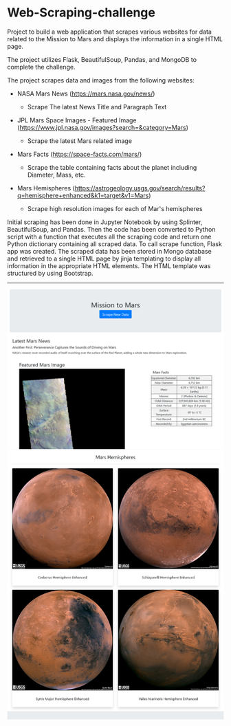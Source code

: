 # Web-Scraping-challenge
Project to build a web application that scrapes various websites for data related to the Mission to Mars and displays the information in a single HTML page.

The project utilizes Flask, BeautifulSoup, Pandas, and MongoDB to complete the challenge.

The project scrapes data and images from the following websites:
* NASA Mars News (https://mars.nasa.gov/news/)
  - Scrape The latest News Title and Paragraph Text

* JPL Mars Space Images - Featured Image (https://www.jpl.nasa.gov/images?search=&category=Mars)
  - Scrape the latest Mars related image

* Mars Facts (https://space-facts.com/mars/)
  - Scrape the table containing facts about the planet including Diameter, Mass, etc.

* Mars Hemispheres (https://astrogeology.usgs.gov/search/results?q=hemisphere+enhanced&k1=target&v1=Mars)
  - Scrape high resolution images for each of Mar's hemispheres

Initial scraping has been done in Jupyter Notebook by using Splinter, BeautifulSoup, and Pandas.
Then the code has been converted to Python script with a function that executes all the scraping code and return one Python dictionary containing all scraped data. 
To call scrape function, Flask app was created.
The scraped data has been stored in Mongo database and retrieved to a single HTML page by jinja templating to display all information in the appropriate HTML elements. 
The HTML template was structured by using Bootstrap.  
***

![Mission-to-Mars_part-1.png](images/Mission-to-Mars_part-1.png)
![Mission-to-Mars_part-2.png](images/Mission-to-Mars_part-2.png)
